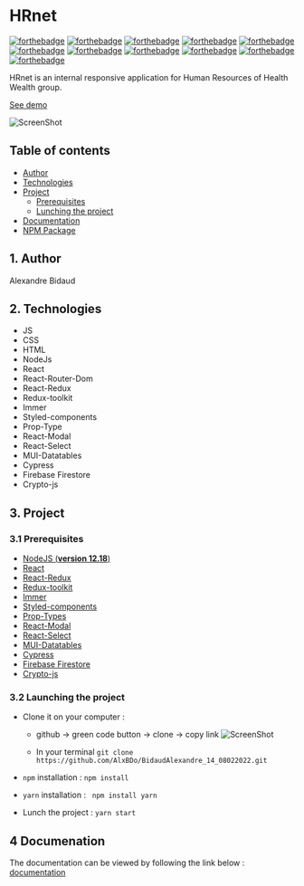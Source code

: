 # HRnet 
[![forthebadge](https://alxbdo.github.io/RHDatePicker/src/img/made-with-react.svg)](https://forthebadge.com) 
[![forthebadge](https://alxbdo.github.io/RHDatePicker/src/img/use-react-redux.svg)](https://forthebadge.com) 
[![forthebadge](https://alxbdo.github.io/BidaudAlexandre_14_08022022/src/assets/use-crypto-js.svg)](https://forthebadge.com) 
[![forthebadge](https://alxbdo.github.io/BidaudAlexandre_14_08022022/src/assets/use-cypress.svg)](https://forthebadge.com) 
[![forthebadge](https://alxbdo.github.io/BidaudAlexandre_14_08022022/src/assets/use-firestore.svg)](https://forthebadge.com) 
[![forthebadge](https://alxbdo.github.io/BidaudAlexandre_14_08022022/src/assets/use-mui-datatables.svg)](https://forthebadge.com) 
[![forthebadge](https://alxbdo.github.io/BidaudAlexandre_14_08022022/src/assets/use-prop-type.svg)](https://forthebadge.com) 
[![forthebadge](https://alxbdo.github.io/BidaudAlexandre_14_08022022/src/assets/use-react-modal.svg)](https://forthebadge.com) 
[![forthebadge](https://alxbdo.github.io/BidaudAlexandre_14_08022022/src/assets/use-react-select.svg)](https://forthebadge.com) 
[![forthebadge](https://alxbdo.github.io/BidaudAlexandre_14_08022022/src/assets/use-rhdatepicker.svg)](https://forthebadge.com) 
[![forthebadge](https://alxbdo.github.io/BidaudAlexandre_14_08022022/src/assets/use-styled-components.svg)](https://forthebadge.com) 

HRnet is an internal responsive application for Human Resources of Health Wealth group.

[See demo](https://eager-hopper-49bbe8.netlify.app/)


![ScreenShot](https://alxbdo.github.io/BidaudAlexandre_14_08022022/src/assets/HealthWealthPresentation.gif) 


## Table of contents 

* [Author](#1-author)
* [Technologies](#2-technologies)
* [Project](#3-project)
    * [Prerequisites](#31-prerequisites) 
    * [Lunching the project](#32-launching-the-project)
* [Documentation](#4-documenation) 
* [NPM Package](#5-npm-package)


## 1. Author

Alexandre Bidaud


## 2. Technologies

- JS 
- CSS 
- HTML 
- NodeJs
- React 
- React-Router-Dom  
- React-Redux 
- Redux-toolkit 
- Immer 
- Styled-components 
- Prop-Type 
- React-Modal 
- React-Select 
- MUI-Datatables 
- Cypress 
- Firebase Firestore 
- Crypto-js 


## 3. Project

### 3.1 Prerequisites

- [NodeJS (**version 12.18**)](https://nodejs.org/en/)
- [React](https://reactjs.org/) 
- [React-Redux](https://react-redux.js.org/introduction/getting-started) 
- [Redux-toolkit](https://redux-toolkit.js.org/introduction/getting-started) 
- [Immer](https://immerjs.github.io/immer/) 
- [Styled-components](https://styled-components.com/) 
- [Prop-Types](https://www.npmjs.com/package/prop-types) 
- [React-Modal](https://reactcommunity.org/react-modal/) 
- [React-Select](https://react-select.com/home) 
- [MUI-Datatables](https://openbase.com/js/mui-datatables/documentation) 
- [Cypress](https://docs.cypress.io/guides/getting-started/installing-cypress) 
- [Firebase Firestore](https://firebase.google.com/docs/firestore) 
- [Crypto-js](https://www.npmjs.com/package/crypto-js) 


### 3.2 Launching the project

- Clone it on your computer :

    * github -> green code button -> clone -> copy link
    ![ScreenShot](https://alxbdo.github.io/BidaudAlexandre_12_02112021/src/assets/clone_repo.jpg)

    * In your terminal 
``` git clone https://github.com/AlxBDo/BidaudAlexandre_14_08022022.git ```

- `npm` installation : ``` npm install ```

- `yarn` installation : ``` npm install yarn``` 

- Lunch the project : ``` yarn start ```


## 4 Documenation

The documentation can be viewed by following the link below : [documentation](https://alxbdo.github.io/BidaudAlexandre_14_08022022/docs/index.html) 

